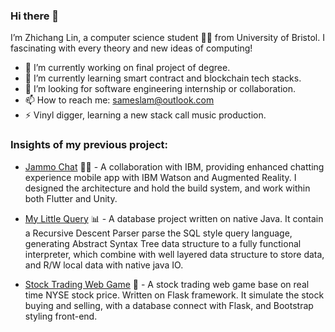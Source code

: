 ### Hi there 👋

I’m Zhichang Lin, a computer science student 🧑‍🎓 from University of Bristol. I fascinating with every theory and new ideas of computing!

- 🔭 I’m currently working on final project of degree.
- 🌱 I’m currently learning smart contract and blockchain tech stacks.
- 💬 I’m looking for software engineering internship or collaboration.
- 📫 How to reach me: sameslam@outlook.com
- ⚡ Vinyl digger, learning a new stack call music production.

### Insights of my previous project:
* [Jammo Chat](https://github.com/UoB-IBM-TextMessaging-Team/JammoChat) 🤖💬 -  A collaboration with IBM, providing enhanced chatting experience mobile app with IBM Watson and Augmented Reality. I designed the architecture and hold the build system, and work within both Flutter and Unity.

* [My Little Query](https://github.com/Cheong43/MyLittleQuery) 📊 -  A database project written on native Java. It contain a Recursive Descent Parser parse the SQL style query language, generating Abstract Syntax Tree data structure to a fully functional interpreter, which combine with well layered data structure to store data, and R/W local data with native java IO.

* [Stock Trading Web Game](https://github.com/Cheong43/Stock_trading_game) 🤑 -  A stock trading web game base on real time NYSE stock price. Written on Flask framework. It simulate the stock buying and selling, with a database connect with Flask, and Bootstrap styling front-end.

